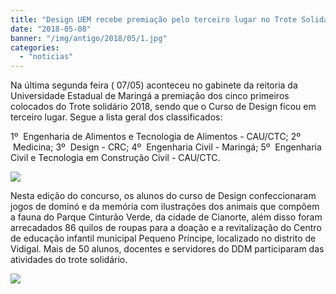 ```yaml
---
title: "Design UEM recebe premiação pelo terceiro lugar no Trote Solidário 2018"
date: "2018-05-08"
banner: "/img/antigo/2018/05/1.jpg"
categories: 
  - "noticias"
---
```




Na última segunda feira ( 07/05) aconteceu no gabinete da reitoria da Universidade Estadual de Maringá a premiação dos cinco primeiros colocados do Trote solidário 2018, sendo que o Curso de Design ficou em terceiro lugar. Segue a lista geral dos classificados:

<!--more-->
1º  Engenharia de Alimentos e Tecnologia de Alimentos - CAU/CTC;
2º  Medicina;
3º  Design - CRC;
4º  Engenharia Civil - Maringá;
5º  Engenharia Civil e Tecnologia em Construção Civil - CAU/CTC.


[![](/img/antigo/2018/05/1-632x409.jpg)](/img/antigo/2018/05/1.jpg)


Nesta edição do concurso, os alunos do curso de Design confeccionaram jogos de dominó e da memória com ilustrações dos animais que compõem a fauna do Parque Cinturão Verde, da cidade de Cianorte, além disso foram arrecadados 86 quilos de roupas para a doação e a revitalização do Centro de educação infantil municipal Pequeno Príncipe, localizado no distrito de Vidigal. Mais de 50 alunos, docentes e servidores do DDM participaram das atividades do trote solidário.

[![](/img/antigo/2018/05/2-632x421.jpg)](/img/antigo/2018/05/2.jpg)
